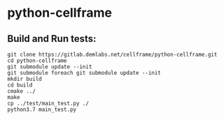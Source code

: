 # python-cellframe

## Build and Run tests:
```
git clone https://gitlab.demlabs.net/cellframe/python-cellframe.git
cd python-cellframe
git submodule update --init
git submodule foreach git submodule update --init
mkdir build
cd build
cmake ../
make
cp ../test/main_test.py ./
python3.7 main_test.py
```

